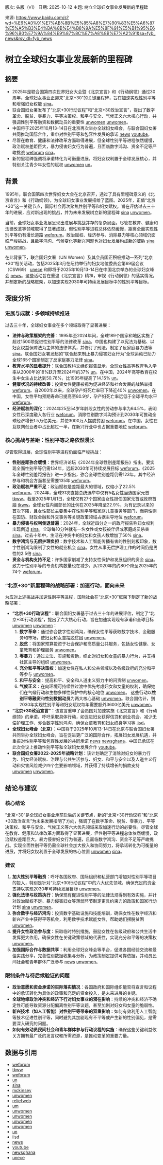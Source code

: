 版次: 头版（v1）
日期: 2025-10-12
主题: 树立全球妇女事业发展新的里程碑

来源: https://www.baidu.com/s?wd=%E6%A0%91%E7%AB%8B%E5%85%A8%E7%90%83%E5%A6%87%E5%A5%B3%E4%BA%8B%E4%B8%9A%E5%8F%91%E5%B1%95%E6%96%B0%E7%9A%84%E9%87%8C%E7%A8%8B%E7%A2%91&sa=fyb_news&rsv_dl=fyb_news

# 树立全球妇女事业发展新的里程碑

## 摘要
- 2025年是联合国第四次世界妇女大会暨《北京宣言》和《行动纲领》通过30周年，全球妇女事业正迎来“北京+30”的关键里程碑，旨在加速实现性别平等和增强妇女权能 [sina](https://vertexaisearch.cloud.google.com/grounding-api-redirect/AUZIYQGKsbEAfZe0yKNu-MJ1OcWVJntmlRqw7NhkK8sm8yzv1u6dalC4Wuk-8PZPKMhiqH8J5gPFpa-JDwlDMfQh_PAE1OVPwQyj6MutizvTCqdIeI-tSHjYWxHvxVpXSNHfjvwBuhW9tfdhcDEd42H1KFsIG8c1XM5JLKs5uRddkIZvz20lxi0=)。
- 联合国妇女署发布了“北京+30行动议程”和“北京+30政治宣言”，提出了数字革命、脱贫、零暴力、平等决策权、和平与安全、气候正义六大核心行动，并强调性别平等融资和数据动员的重要性 [unwomen](https://vertexaisearch.cloud.google.com/grounding-api-redirect/AUZIYQGdj6wHqARSOZ4lxjK0uY9vH-H_QRThZJVK4IwAB0P7QMKwBKNn54YVztMYqEBjpzOFKo3MWLWET7s2F1rUO_oW7VuH1M1M8rEk2vpN7dGEB_cJSgXbKURRzjv16S3kvt_rdZ4Y__IJGelgGZXvuU_IkjR1xty_fT3EHMmVxGKf98iXgoZxhK-4OdPpVJbmaSxBDSwuiS5gEJGIxzehRB3upxxJVPvoUSGcTnDXgLAiAsdoQw==) [unwomen](https://vertexaisearch.cloud.google.com/grounding-api-redirect/AUZIYQHbK4qOsdpWuKJr1o5U2AQicahvP757_e68FSTtzAU6si2W3f_vr17ygx9H6Ny9PGjtrbUW86qM2giFMQhloqeUimbnsJIP2FTTvxueoI-pZTWPLU_J0Ub8dfH0EKPmEeH2A8q9QRSghH3LWXshWwuN_nJf1wgr7qL4LiZa9PEoNhVUGZQ8JkyfGsx8Bx55L1HTo_jgd1TbB4DA67GMhsF6JRC7P_4=)。
- 中国将于2025年10月13-14日在北京再次举办全球妇女峰会，与联合国妇女署共同推动国际合作，重申对性别平等和包容性发展的承诺 [news](https://vertexaisearch.cloud.google.com/grounding-api-redirect/AUZIYQHrazsFsDeUWPsTsp716WbFJbnJ80qX4OLSoTdDqrO5v4KvVBOxxJKSFnmOQ_7mHo6BWEyetK94EsatBGM5V4OKMYKGRxpldocd1EqeKL0eibmnNSQMxpVnOVOuAf_jo_ptXIrGbB-KxLWJj2Qd_7w24F0QS-xiWIM2Kf1ABLFbGNdM7T2cs6SLmwIw6fbd5A==) [youtube](https://vertexaisearch.cloud.google.com/grounding-api-redirect/AUZIYQGJARNscnM0SRjmg3yCxqllq4fYpl0R8-yu62gNvrYFm9aWoM-ibhwYk4Xzus1kwI1PQmGzX4mFMCTecgKT2yMiMoeeVq20GwCqxV5n6Jh8z1sbWm4-t_QVj19SZk8npzwkbZMaDKw=)。
- 尽管在教育、健康和法律改革方面取得进展，但全球性别平等进程依然缓慢，政治赋权差距巨大，暴力侵害妇女行为普遍，且面临数字鸿沟、资金不足等严峻挑战 [weforum](https://vertexaisearch.cloud.google.com/grounding-api-redirect/AUZIYQFjlb8FsMKXew9o9RzIzngnMF2ZgLiU3rWzAS7ARoPW3D8K85wZJfrVoM3MtSAfxqbAV02f0U9kR6Am8QY81kBm_iHWdbnC8Q1VwsEnYoI5ECjLYO-7v4Fo1RNp7HmfCQsS-Ya0XR7AqkRVAbg8OqQalO_X1cuCgRjJ4-Q3wgxU6GTMExYSAUn79g==) [sina](https://vertexaisearch.cloud.google.com/grounding-api-redirect/AUZIYQGKsbEAfZe0yKNu-MJ1OcWVJntmlRqw7NhkK8sm8yzv1u6dalC4Wuk-8PZPKMhiqH8J5gPFpa-JDwlDMfQh_PAE1OVPwQyj6MutizvTCqdIeI-tSHjYWxHvxVpXSNHfjvwBuhW9tfdhcDEd42H1KFsIG8c1XM5JLKs5uRddkIZvz20lxi0=)。
- 新的里程碑强调将承诺转化为可衡量进展，将妇女权利置于全球发展核心，并特别关注青少年女性的赋权 [unwomen](https://vertexaisearch.cloud.google.com/grounding-api-redirect/AUZIYQHbK4qOsdpWuKJr1o5U2AQicahvP757_e68FSTtzAU6si2W3f_vr17ygx9H6Ny9PGjtrbUW86qM2giFMQhloqeUimbnsJIP2FTTvxueoI-pZTWPLU_J0Ub8dfH0EKPmEeH2A8q9QRSghH3LWXshWwuN_nJf1wgr7qL4LiZa9PEoNhVUGZQ8JkyfGsx8Bx55L1HTo_jgd1TbB4DA67GMhsF6JRC7P_4=) [un](https://vertexaisearch.cloud.google.com/grounding-api-redirect/AUZIYQGFa-N1V0XR2RjmsOic1wiRuKnh4_cIMRjCs1FbMp-6u9Enf_ihh0uWEZtBXwM_RoP_x52UN9YpORntg0LfYIQFTTaZ4YecBjLQLwypTF27SWqUI3Rj70ws0Y9ktkg8rr2rn02CwN1h)。

## 背景
1995年，联合国第四次世界妇女大会在北京召开，通过了具有里程碑意义的《北京宣言》和《行动纲领》，为全球妇女事业发展描绘了蓝图。2025年，正值“北京+30”这一关键节点，国际社会再次聚焦性别平等和妇女赋权，旨在评估过去三十年的进展，应对新出现的挑战，并为未来发展树立新的里程碑 [sina](https://vertexaisearch.cloud.google.com/grounding-api-redirect/AUZIYQGKsbEAfZe0yKNu-MJ1OcWVJntmlRqw7NhkK8sm8yzv1u6dalC4Wuk-8PZPKMhiqH8J5gPFpa-JDwlDMfQh_PAE1OVPwQyj6MutizvTCqdIeI-tSHjYWxHvxVpXSNHfjvwBuhW9tfdhcDEd42H1KFsIG8c1XM5JLKs5uRddkIZvz20lxi0=) [unwomen](https://vertexaisearch.cloud.google.com/grounding-api-redirect/AUZIYQFyuQe0ltiTBVoI9Ha4b8defANznaVdkBK4_HOUTLSNc1M_E2e2rwSSDI0SZUILexXPd9PlwU4N6F8D6JytwkgSLf7Vhl8CHLFfZPvNyYj-qdd34Ba4GgeAtfITeCRJkxGkRI_1Rcp9deAwirQsI4QQET3ey1KchUTJsK-uQkAtYwKO3VvPipxrqt3QOt4=)。

当前，全球妇女事业发展呈现出进展与挑战并存的复杂局面。尽管在教育、健康和法律改革等领域取得了显著成就，但性别平等进程总体依然缓慢，距离全面实现性别平等仍有漫长道路 [weforum](https://vertexaisearch.cloud.google.com/grounding-api-redirect/AUZIYQFjlb8FsMKXew9o9RzIzngnMF2ZgLiU3rWzAS7ARoPW3D8K85wZJfrVoM3MtSAfxqbAV02f0U9kR6Am8QY81kBm_iHWdbnC8Q1VwsEnYoI5ECjLYO-7v4Fo1RNp7HmfCQsS-Ya0XR7AqkRVAbg8OqQalO_X1cuCgRjJ4-Q3wgxU6GTMExYSAUn79g==)。政治赋权、经济参与、消除暴力等核心领域仍面临严峻挑战，且数字鸿沟、气候变化等新兴问题也对妇女发展构成新的威胁 [sina](https://vertexaisearch.cloud.google.com/grounding-api-redirect/AUZIYQGKsbEAfZe0yKNu-MJ1OcWVJntmlRqw7NhkK8sm8yzv1u6dalC4Wuk-8PZPKMhiqH8J5gPFpa-JDwlDMfQh_PAE1OVPwQyj6MutizvTCqdIeI-tSHjYWxHvxVpXSNHfjvwBuhW9tfdhcDEd42H1KFsIG8c1XM5JLKs5uRddkIZvz20lxi0=) [unwomen](https://vertexaisearch.cloud.google.com/grounding-api-redirect/AUZIYQGdj6wHqARSOZ4lxjK0uY9vH-H_QRThZJVK4IwAB0P7QMKwBKNn54YVztMYqEBjpzOFKo3MWLWET7s2F1rUO_oW7VuH1M1M8rEk2vpN7dGEB_cJSgXbKURRzjv16S3kvt_rdZ4Y__IJGelgGZXvuU_IkjR1xty_fT3EHMmVxGKf98iXgoZxhK-4OdPpVJbmaSxBDSwuiS5gEJGIxzehRB3upxxJVPvoUSGcTnDXgLAiAsdoQw==)。

在此背景下，联合国妇女署（UN Women）及其会员国正积极推动一系列“北京+30”相关活动，包括2025年3月在纽约举行的妇女地位委员会第69届会议（CSW69） [unece](https://vertexaisearch.cloud.google.com/grounding-api-redirect/AUZIYQFyE7hIs1tLDR5kn1K3izHIA8q-AIDg-F6Tz7xECBOi1HapnoyT3SxCyA6vhpnMd5gDfCJt-gD6U4cd0vT1ttKj16M25tgg6rs2y8_TrxaCnaZnJ9Q1spHNhutf94-ttZdihzrlk_5zw8mmcjkzM7DByg3n24QXXRXq3vXn) 和即将于2025年10月13-14日在中国北京举办的全球妇女峰会 [news](https://vertexaisearch.cloud.google.com/grounding-api-redirect/AUZIYQHrazsFsDeUWPsTsp716WbFJbnJ80qX4OLSoTdDqrO5v4KvVBOxxJKSFnmOQ_7mHo6BWEyetK94EsatBGM5V4OKMYKGRxpldocd1EqeKL0eibmnNSQMxpVnOVOuAf_jo_ptXIrGbB-KxLWJj2Qd_7w24F0QS-xiWIM2Kf1ABLFbGNdM7T2cs6SLmwIw6fbd5A==)。这些活动旨在重温《北京宣言》精神，审视《行动纲领》的落实情况，并制定新的战略框架，以加速实现2030年可持续发展目标中的性别平等目标。

## 深度分析

### 进展与成就：多领域持续推进
过去三十年，全球妇女事业在多个领域取得了显著进展：
- **法律与政策框架的完善**：1995年至2024年间，全球189个国家和地区实施了超过1500项促进性别平等的法律改革 [sina](https://vertexaisearch.cloud.google.com/grounding-api-redirect/AUZIYQGKsbEAfZe0yKNu-MJ1OcWVJntmlRqw7NhkK8sm8yzv1u6dalC4Wuk-8PZPKMhiqH8J5gPFpa-JDwlDMfQh_PAE1OVPwQyj6MutizvTCqdIeI-tSHjYWxHvxVpXSNHfjvwBuhW9tfdhcDEd42H1KFsIG8c1XM5JLKs5uRddkIZvz20lxi0=)。中国也构建了以宪法为基础、以妇女权益保障法为主体的法律体系，并修订了刑法，制定了反家庭暴力法等 [sina](https://vertexaisearch.cloud.google.com/grounding-api-redirect/AUZIYQGKsbEAfZe0yKNu-MJ1OcWVJntmlRqw7NhkK8sm8yzv1u6dalC4Wuk-8PZPKMhiqH8J5gPFpa-JDwlDMfQh_PAE1OVPwQyj6MutizvTCqdIeI-tSHjYWxHvxVpXSNHfjvwBuhW9tfdhcDEd42H1KFsIG8c1XM5JLKs5uRddkIZvz20lxi0=)。联合国妇女署发起的“联合起来制止暴力侵害妇女行为”全球运动已助力全球165个国家制定了反家庭暴力法律 [sina](https://vertexaisearch.cloud.google.com/grounding-api-redirect/AUZIYQGKsbEAfZe0yKNu-MJ1OcWVJntmlRqw7NhkK8sm8yzv1u6dalC4Wuk-8PZPKMhiqH8J5gPFpa-JDwlDMfQh_PAE1OVPwQyj6MutizvTCqdIeI-tSHjYWxHvxVpXSNHfjvwBuhW9tfdhcDEd42H1KFsIG8c1XM5JLKs5uRddkIZvz20lxi0=)。
- **教育水平的显著提升**：联合国教科文组织报告显示，全球女性高等教育毛入学率从2000年的18%跃升至2024年的37% [un](https://vertexaisearch.cloud.google.com/grounding-api-redirect/AUZIYQGt074t5zHrLvBWdHVutMIOG3D-1e1QIIYn1hT-uGM87cjA2XtkbuCuIjut4VHRqNndLgs5XT-GPR40a6x8SHUiZSbmcKjh0HP3t9wuQjTAUUwAGiq737znoSjlBn6T9mb1vL_q0wh_)。在中国，2024年高等教育在校生中女生占比达到50.76%，比1995年提高了14.15% [un](https://vertexaisearch.cloud.google.com/grounding-api-redirect/AUZIYQGt074t5zHrLvBWdHVutMIOG3D-1e1QIIYn1hT-uGM87cjA2XtkbuCuIjut4VHRqNndLgs5XT-GPR40a6x8SHUiZSbmcKjh0HP3t9wuQjTAUUwAGiq737znoSjlBn6T9mb1vL_q0wh_)。
- **健康状况的持续改善**：投资女性健康被视为促进经济和社会发展的战略举措 [weforum](https://vertexaisearch.cloud.google.com/grounding-api-redirect/AUZIYQE8TIGJ0c2fLZLQnEq-guxsVH2J32WvLWwJYFp4tTiPxAHkR4ouPRk_eTD6ZwSanyeb1ChMpGehl0jHDCSdthFGHOTZ5BaXRGX2H-7C2VT8SYx_4hSbjnBsosR1ajanQXXRAnTDQzO6z8foLKzMT-3evhOKXSBPOxsonxD7M8rrH_TX4UCggCwSf0FWAPz4IInrfpE9N9LzeekLXy2diTUHjpmPOxeywgA=)。自2000年以来，全球孕产妇死亡率已下降近40% [unwomen](https://vertexaisearch.cloud.google.com/grounding-api-redirect/AUZIYQFa-5w5jQ3amDysFlIZfc1_mam0f9y9I2kbSHFp0JwX_8JW1wY-YaE-7IfXy4upjCD-eyb49oI5AhomBr-Lm4zHEiYLjOJI6mP-HKrtA_-Ou8FtsHBAx2TBnx1DzqEQEDD60YCQFjhurx-QG1D-K84ejwd4adWL)。在中国，女性平均预期寿命已提高至80.9岁，孕产妇死亡率远低于全球平均水平 [weforum](https://vertexaisearch.cloud.google.com/grounding-api-redirect/AUZIYQE8TIGJ0c2fLZLQnEq-guxsVH2J32WvLWwJYFp4tTiPxAHkR4ouPRk_eTD6ZwSanyeb1ChMpGehl0jHDCSdthFGHOTZ5BaXRGX2H-7C2VT8SYx_4hSbjnBsosR1ajanQXXRAnTDQzO6z8foLKzMT-3evhOKXSBPOxsonxD7M8rrH_TX4UCggCwSf0FWAPz4IInrfpE9N9LzeekLXy2diTUHjpmPOxeywgA=)。
- **经济赋权的深化**：2024年25至54岁年龄段女性的劳动参与率为64.5%，表明女性已深度融入各行业 [weforum](https://vertexaisearch.cloud.google.com/grounding-api-redirect/AUZIYQFjlb8FsMKXew9o9RzIzngnMF2ZgLiU3rWzAS7ARoPW3D8K85wZJfrVoM3MtSAfxqbAV02f0U9kR6Am8QY81kBm_iHWdbnC8Q1VwsEnYoI5ECjLYO-7v4Fo1RNp7HmfCQsS-Ya0XR7AqkRVAbg8OqQalO_X1cuCgRjJ4-Q3wgxU6GTMExYSAUn79g==)。消除性别数字鸿沟预计到2030年可推动全球经济增长1.5万亿美元，并使3000万人摆脱贫困 [weforum](https://vertexaisearch.cloud.google.com/grounding-api-redirect/AUZIYQFjlb8FsMKXew9o9RzIzngnMF2ZgLiU3rWzAS7ARoPW3D8K85wZJfrVoM3MtSAfxqbAV02f0U9kR6Am8QY81kBm_iHWdbnC8Q1VwsEnYoI5ECjLYO-7v4Fo1RNp7HmfCQsS-Ya0XR7AqkRVAbg8OqQalO_X1cuCgRjJ4-Q3wgxU6GTMExYSAUn79g==)。在中国，女性在互联网创业者中占比超过一半，在新兴行业中也占据重要地位 [weforum](https://vertexaisearch.cloud.google.com/grounding-api-redirect/AUZIYQFjlb8FsMKXew9o9RzIzngnMF2ZgLiU3rWzAS7ARoPW3D8K85wZJfrVoM3MtSAfxqbAV02f0U9kR6Am8QY81kBm_iHWdbnC8Q1VwsEnYoI5ECjLYO-7v4Fo1RNp7HmfCQsS-Ya0XR7AqkRVAbg8OqQalO_X1cuCgRjJ4-Q3wgxU6GTMExYSAUn79g==)。

### 核心挑战与差距：性别平等之路依然漫长
尽管取得进展，全球性别平等进程仍面临严峻挑战：
- **性别差距弥合缓慢**：世界经济论坛《2024年全球性别差距报告》指出，要实现全面性别平等仍需134年，远超2030年可持续发展目标 [weforum](https://vertexaisearch.cloud.google.com/grounding-api-redirect/AUZIYQFjlb8FsMKXew9o9RzIzngnMF2ZgLiU3rWzAS7ARoPW3D8K85wZJfrVoM3MtSAfxqbAV02f0U9kR6Am8QY81kBm_iHWdbnC8Q1VwsEnYoI5ECjLYO-7v4Fo1RNp7HmfCQsS-Ya0XR7AqkRVAbg8OqQalO_X1cuCgRjJ4-Q3wgxU6GTMExYSAUn79g==)。《2025年全球性别差距报告》进一步指出，弥合全球性别差距仍需123年，其中经济参与和机会方面甚至需要135年 [weforum](https://vertexaisearch.cloud.google.com/grounding-api-redirect/AUZIYQFjlb8FsMKXew9o9RzIzngnMF2ZgLiU3rWzAS7ARoPW3D8K85wZJfrVoM3MtSAfxqbAV02f0U9kR6Am8QY81kBm_iHWdbnC8Q1VwsEnYoI5ECjLYO-7v4Fo1RNp7HmfCQsS-Ya0XR7AqkRVAbg8OqQalO_X1cuCgRjJ4-Q3wgxU6GTMExYSAUn79g==)。
- **政治赋权严重不足**：政治赋权是差距最大的领域，仅缩小了22.5% [weforum](https://vertexaisearch.cloud.google.com/grounding-api-redirect/AUZIYQFjlb8FsMKXew9o9RzIzngnMF2ZgLiU3rWzAS7ARoPW3D8K85wZJfrVoM3MtSAfxqbAV02f0U9kR6Am8QY81kBm_iHWdbnC8Q1VwsEnYoI5ECjLYO-7v4Fo1RNp7HmfCQsS-Ya0XR7AqkRVAbg8OqQalO_X1cuCgRjJ4-Q3wgxU6GTMExYSAUn79g==)。2024年，全球31次直接总统选举中仅有5名女性当选国家元首 [tkww](https://vertexaisearch.cloud.google.com/grounding-api-redirect/AUZIYQHotUynhltKJ-cH3yvxnX8ygAnoowJQux5qUq9Xh8tRQ6Gl7EqGV4OQPODeDiS2JZjg6ulwA4Ja6LvX5CeRXFanP1pjhvsE6wEnlou-OH42Nh8EIbfjk4Z2Ri7DkGnrncI_KYC_qe5-up-WtXvLsDQIM5i-SQOnwJWY1w==)。截至2025年1月1日，全球仅有27个国家由女性担任国家元首或政府首脑 [tkww](https://vertexaisearch.cloud.google.com/grounding-api-redirect/AUZIYQHotUynhltKJ-cH3yvxnX8ygAnoowJQux5qUq9Xh8tRQ6Gl7EqGV4OQPODeDiS2JZjg6ulwA4Ja6LvX5CeRXFanP1pjhvsE6wEnlou-OH42Nh8EIbfjk4Z2Ri7DkGnrncI_KYC_qe5-up-WtXvLsDQIM5i-SQOnwJWY1w==)。全球女性内阁部长的比例在2025年降至22.9%，为有记录以来的首次下降，且女性部长主要集中在性别平等和家庭儿童事务等部门，而男性则在国防、财政金融和外交事务等关键政策领域占据主导地位 [weforum](https://vertexaisearch.cloud.google.com/grounding-api-redirect/AUZIYQFjlb8FsMKXew9o9RzIzngnMF2ZgLiU3rWzAS7ARoPW3D8K85wZJfrVoM3MtSAfxqbAV02f0U9kR6Am8QY81kBm_iHWdbnC8Q1VwsEnYoI5ECjLYO-7v4Fo1RNp7HmfCQsS-Ya0XR7AqkRVAbg8OqQalO_X1cuCgRjJ4-Q3wgxU6GTMExYSAUn79g==)。
- **暴力侵害与权利倒退普遍**：2024年，全球近四分之一的政府报告称妇女权利出现倒退 [sina](https://vertexaisearch.cloud.google.com/grounding-api-redirect/AUZIYQGKsbEAfZe0yKNu-MJ1OcWVJntmlRqw7NhkK8sm8yzv1u6dalC4Wuk-8PZPKMhiqH8J5gPFpa-JDwlDMfQh_PAE1OVPwQyj6MutizvTCqdIeI-tSHjYWxHvxVpXSNHfjvwBuhW9tfdhcDEd42H1KFsIG8c1XM5JLKs5uRddkIZvz20lxi0=)。全球每10分钟就有一名女性或女孩被伴侣或家庭成员杀害 [sina](https://vertexaisearch.cloud.google.com/grounding-api-redirect/AUZIYQGKsbEAfZe0yKNu-MJ1OcWVJntmlRqw7NhkK8sm8yzv1u6dalC4Wuk-8PZPKMhiqH8J5gPFpa-JDwlDMfQh_PAE1OVPwQyj6MutizvTCqdIeI-tSHjYWxHvxVpXSNHfjvwBuhW9tfdhcDEd42H1KFsIG8c1XM5JLKs5uRddkIZvz20lxi0=)。过去十年中，生活在冲突中的妇女和女孩人数增加了50% [sina](https://vertexaisearch.cloud.google.com/grounding-api-redirect/AUZIYQGKsbEAfZe0yKNu-MJ1OcWVJntmlRqw7NhkK8sm8yzv1u6dalC4Wuk-8PZPKMhiqH8J5gPFpa-JDwlDMfQh_PAE1OVPwQyj6MutizvTCqdIeI-tSHjYWxHvxVpXSNHfjvwBuhW9tfdhcDEd42H1KFsIG8c1XM5JLKs5uRddkIZvz20lxi0=)。
- **数字鸿沟与无偿护理负担**：数字技术和人工智能传播有害的性别刻板印象，数字性别鸿沟限制了女性的就业机会 [sina](https://vertexaisearch.cloud.google.com/grounding-api-redirect/AUZIYQGKsbEAfZe0yKNu-MJ1OcWVJntmlRqw7NhkK8sm8yzv1u6dalC4Wuk-8PZPKMhiqH8J5gPFpa-JDwlDMfQh_PAE1OVPwQyj6MutizvTCqdIeI-tSHjYWxHvxVpXSNHfjvwBuhW9tfdhcDEd42H1KFsIG8c1XM5JLKs5uRddkIZvz20lxi0=)。女性从事无偿护理工作的时间仍是男性的2.5倍 [sina](https://vertexaisearch.cloud.google.com/grounding-api-redirect/AUZIYQGKsbEAfZe0yKNu-MJ1OcWVJntmlRqw7NhkK8sm8yzv1u6dalC4Wuk-8PZPKMhiqH8J5gPFpa-JDwlDMfQh_PAE1OVPwQyj6MutizvTCqdIeI-tSHjYWxHvxVpXSNHfjvwBuhW9tfdhcDEd42H1KFsIG8c1XM5JLKs5uRddkIZvz20lxi0=)。
- **资金与机构支持不足**：许多国家削减了支持女性保护和发展组织的资金 [sina](https://vertexaisearch.cloud.google.com/grounding-api-redirect/AUZIYQGKsbEAfZe0yKNu-MJ1OcWVJntmlRqw7NhkK8sm8yzv1u6dalC4Wuk-8PZPKMhiqH8J5gPFpa-JDwlDMfQh_PAE1OVPwQyj6MutizvTCqdIeI-tSHjYWxHvxVpXSNHfjvwBuhW9tfdhcDEd42H1KFsIG8c1XM5JLKs5uRddkIZvz20lxi0=)。致力于性别平等的专责机构数量也在减少，从2020年的约80个降至2025年的74个 [weforum](https://vertexaisearch.cloud.google.com/grounding-api-redirect/AUZIYQFjlb8FsMKXew9o9RzIzngnMF2ZgLiU3rWzAS7ARoPW3D8K85wZJfrVoM3MtSAfxqbAV02f0U9kR6Am8QY81kBm_iHWdbnC8Q1VwsEnYoI5ECjLYO-7v4Fo1RNp7HmfCQsS-Ya0XR7AqkRVAbg8OqQalO_X1cuCgRjJ4-Q3wgxU6GTMExYSAUn79g==)。

### “北京+30”新里程碑的战略部署：加速行动，面向未来
为应对上述挑战并加速性别平等进程，国际社会在“北京+30”框架下制定了新的战略部署：
- **“北京+30行动议程”**：联合国妇女署基于过去三十年的进展评估，制定了“北京+30行动议程”，提出了六大核心行动，旨在加速实现现有承诺和全球目标 [unwomen](https://vertexaisearch.cloud.google.com/grounding-api-redirect/AUZIYQGdj6wHqARSOZ4lxjK0uY9vH-H_QRThZJVK4IwAB0P7QMKwBKNn54YVztMYqEBjpzOFKo3MWLWET7s2F1rUO_oW7VuH1M1M8rEk2vpN7dGEB_cJSgXbKURRzjv16S3kvt_rdZ4Y__IJGelgGZXvuU_IkjR1xty_fT3EHMmVxGKf98iXgoZxhK-4OdPpVJbmaSxBDSwuiS5gEJGIxzehRB3upxxJVPvoUSGcTnDXgLAiAsdoQw==) [unwomen](https://vertexaisearch.cloud.google.com/grounding-api-redirect/AUZIYQHbK4qOsdpWuKJr1o5U2AQicahvP757_e68FSTtzAU6si2W3f_vr17ygx9H6Ny9PGjtrbUW86qM2giFMQhloqeUimbnsJIP2FTTvxueoI-pZTWPLU_J0Ub8dfH0EKPmEeH2A8q9QRSghH3LWXshWwuN_nJf1wgr7qL4LiZa9PEoNhVUGZQ8JkyfGsx8Bx55L1HTo_jgd1TbB4DA67GMhsF6JRC7P_4=)：
    1.  **数字革命**：通过弥合数字性别鸿沟，确保女性平等获取数字技术、金融服务和市场，使妇女和女童摆脱贫困 [unwomen](https://vertexaisearch.cloud.google.com/grounding-api-redirect/AUZIYQGdj6wHqARSOZ4lxjK0uY9vH-H_QRThZJVK4IwAB0P7QMKwBKNn54YVztMYqEBjpzOFKo3MWLWET7s2F1rUO_oW7VuH1M1M8rEk2vpN7dGEB_cJSgXbKURRzjv16S3kvt_rdZ4Y__IJGelgGZXvuU_IkjR1xty_fT3EHMmVxGKf98iXgoZxhK-4OdPpVJbmaSxBDSwuiS5gEJGIxzehRB3upxxJVPvoUSGcTnDXgLAiAsdoQw==)。
    2.  **脱贫**：将国家预算投资于社会保护和高质量公共服务，包括女性健康、女童教育和护理服务 [unwomen](https://vertexaisearch.cloud.google.com/grounding-api-redirect/AUZIYQGdj6wHqARSOZ4lxjK0uY9vH-H_QRThZJVK4IwAB0P7QMKwBKNn54YVztMYqEBjpzOFKo3MWLWET7s2F1rUO_oW7VuH1M1M8rEk2vpN7dGEB_cJSgXbKURRzjv16S3kvt_rdZ4Y__IJGelgGZXvuU_IkjR1xty_fT3EHMmVxGKf98iXgoZxhK-4OdPpVJbmaSxBDSwuiS5gEJGIxzehRB3upxxJVPvoUSGcTnDXgLAiAsdoQw==)。
    3.  **零暴力**：通过立法、实施和资助，终止对妇女和女童的暴力行为，并支持社区主导的组织 [unwomen](https://vertexaisearch.cloud.google.com/grounding-api-redirect/AUZIYQGdj6wHqARSOZ4lxjK0uY9vH-H_QRThZJVK4IwAB0P7QMKwBKNn54YVztMYqEBjpzOFKo3MWLWET7s2F1rUO_oW7VuH1M1M8rEk2vpN7dGEB_cJSgXbKURRzjv16S3kvt_rdZ4Y__IJGelgGZXvuU_IkjR1xty_fT3EHMmVxGKf98iXgoZxhK-4OdPpVJbmaSxBDSwuiS5gEJGIxzehRB3upxxJVPvoUSGcTnDXgLAiAsdoQw==)。
    4.  **充分和平等决策权**：加速女性在私人和公共领域以及各级政府的充分和平等参与 [unwomen](https://vertexaisearch.cloud.google.com/grounding-api-redirect/AUZIYQGdj6wHqARSOZ4lxjK0uY9vH-H_QRThZJVK4IwAB0P7QMKwBKNn54YVztMYqEBjpzOFKo3MWLWET7s2F1rUO_oW7VuH1M1M8rEk2vpN7dGEB_cJSgXbKURRzjv16S3kvt_rdZ4Y__IJGelgGZXvuU_IkjR1xty_fT3EHMmVxGKf98iXgoZxhK-4OdPpVJbmaSxBDSwuiS5gEJGIxzehRB3upxxJVPvoUSGcTnDXgLAiAsdoQw==)。
    5.  **和平与安全**：提高和平、安全和人道主义努力中的问责制 [unwomen](https://vertexaisearch.cloud.google.com/grounding-api-redirect/AUZIYQGdj6wHqARSOZ4lxjK0uY9vH-H_QRThZJVK4IwAB0P7QMKwBKNn54YVztMYqEBjpzOFKo3MWLWET7s2F1rUO_oW7VuH1M1M8rEk2vpN7dGEB_cJSgXbKURRzjv16S3kvt_rdZ4Y__IJGelgGZXvuU_IkjR1xty_fT3EHMmVxGKf98iXgoZxhK-4OdPpVJbmaSxBDSwuiS5gEJGIxzehRB3upxxJVPvoUSGcTnDXgLAiAsdoQw==)。
    6.  **气候正义**：在向环境可持续性过渡中优先考虑妇女和女童的权利，确保她们在气候行动和生物多样性保护中的核心地位 [unwomen](https://vertexaisearch.cloud.google.com/grounding-api-redirect/AUZIYQGdj6wHqARSOZ4lxjK0uY9vH-H_QRThZJVK4IwAB0P7QMKwBKNn54YVztMYqEBjpzOFKo3MWLWET7s2F1rUO_oW7VuH1M1M8rEk2vpN7dGEB_cJSgXbKURRzjv16S3kvt_rdZ4Y__IJGelgGZXvuU_IkjR1xty_fT3EHMmVxGKf98iXgoZxhK-4OdPpVJbmaSxBDSwuiS5gEJGIxzehRB3upxxJVPvoUSGcTnDXgLAiAsdoQw==)。
    这些行动以**性别平等融资**和**性别数据动员**为两大核心基础 [unwomen](https://vertexaisearch.cloud.google.com/grounding-api-redirect/AUZIYQHbK4qOsdpWuKJr1o5U2AQicahvP757_e68FSTtzAU6si2W3f_vr17ygx9H6Ny9PGjtrbUW86qM2giFMQhloqeUimbnsJIP2FTTvxueoI-pZTWPLU_J0Ub8dfH0EKPmEeH2A8q9QRSghH3LWXshWwuN_nJf1wgr7qL4LiZa9PEoNhVUGZQ8JkyfGsx8Bx55L1HTo_jgd1TbB4DA67GMhsF6JRC7P_4=)。联合国估计，到2030年实现性别平等和妇女赋权每年需要额外3600亿美元 [unwomen](https://vertexaisearch.cloud.google.com/grounding-api-redirect/AUZIYQHbK4qOsdpWuKJr1o5U2AQicahvP757_e68FSTtzAU6si2W3f_vr17ygx9H6Ny9PGjtrbUW86qM2giFMQhloqeUimbnsJIP2FTTvxueoI-pZTWPLU_J0Ub8dfH0EKPmEeH2A8q9QRSghH3LWXshWwuN_nJf1wgr7qL4LiZa9PEoNhVUGZQ8JkyfGsx8Bx55L1HTo_jgd1TbB4DA67GMhsF6JRC7P_4=)。
- **“北京+30政治宣言”**：该宣言重申了会员国对加速实施《北京宣言》和《行动纲领》的承诺，呼吁采取具体行动，如促进妇女获得信贷和创业机会、减少无偿护理工作、弥合数字性别鸿沟、确保女童教育和妇女终身学习等 [iisd](https://vertexaisearch.cloud.google.com/grounding-api-redirect/AUZIYQFuqpVgCTHrMFKb9p1k7GRf1DwtPMpuAoZbI7qcFkox4fTCR_cNNUEaVdyp_yeX_TBT8eMqpl5TPjGiR2hDl9RdudXJsRB-JGYFd1KVBb6rVSg6SJCOuCg4MP-jwcwFhLM3jungHF5lqQjmX_cHRCdUF9G95dck9DU1NuJ6cPJuH0908Ih_ka8KtJPT_LXq7FNbE8k=)。
- **全球妇女峰会（北京）**：中国将于2025年10月13-14日在北京与联合国妇女署共同举办全球妇女峰会，旨在促进更广泛的国际合作，拓展妇女发展机遇，并重振对性别平等和包容性发展的共同承诺 [news](https://vertexaisearch.cloud.google.com/grounding-api-redirect/AUZIYQHrazsFsDeUWPsTsp716WbFJbnJ80qX4OLSoTdDqrO5v4KvVBOxxJKSFnmOQ_7mHo6BWEyetK94EsatBGM5V4OKMYKGRxpldocd1EqeKL0eibmnNSQMxpVnOVOuAf_jo_ptXIrGbB-KxLWJj2Qd_7w24F0QS-xiWIM2Kf1ABLFbGNdM7T2cs6SLmwIw6fbd5A==) [newsghana](https://vertexaisearch.cloud.google.com/grounding-api-redirect/AUZIYQHfK0Wvl1yNWfUUkgdq2EUIXnvkGEa51yWtGlcZZbEykdgla9_F-ZHq0vFnJwqnFrKv3YZjLYCSVOezwVjv3XHSEMA6OKUXQAn5NxNze_xnuc_x-t6fRuMJUBBT86EoUmasKE2J6kIhQbWMfDW4y6vkdFo6s9tL_nntCIutsCXGwHmpbGym5mKOq8QFxwnj-BoG4R4=)。中国已承诺在此次会议上推动性别平等和全球妇女发展合作 [youtube](https://vertexaisearch.cloud.google.com/grounding-api-redirect/AUZIYQGJARNscnM0SRjmg3yCxqllq4fYpl0R8-yu62gNvrYFm9aWoM-ibhwYk4Xzus1kwI1PQmGzX4mFMCTecgKT2yMiMoeeVq20GwCqxV5n6Jh8z1sbWm4-t_QVj19SZk8npzwkbZMaDKw=)。
- **联合国妇女署2022-2025年战略计划**：该计划确定了消除对妇女的暴力行为、妇女经济赋权、治理与公共生活参与、妇女、和平与安全以及人道主义行动和灾害风险减少四个主要影响领域，并获得了持续增长的捐款支持 [unwomen](https://vertexaisearch.cloud.google.com/grounding-api-redirect/AUZIYQFa-5w5jQ3amDysFlIZfc1_mam0f9y9I2kbSHFp0JwX_8JW1wY-YaE-7IfXy4upjCD-eyb49oI5AhomBr-Lm4zHEiYLjOJI6mP-HKrtA_-Ou8FtsHBAx2TBnx1DzqEQEDD60YCQFjhurx-QG1D-K84ejwd4adWL) [unwomen](https://vertexaisearch.cloud.google.com/grounding-api-redirect/AUZIYQEnG-ywmY_FEJWVnJJrSwuSWG0siZUTooQqIQE0_nocDx-xzHm80eeuz3no0bg9m4ehiw-tem_aAi_n9JSsvePyEeHfg5xZwv-hMljeVwgCrrp-z6gweLiTYbyfNlcDyg45O8JFJAe7SduCAhyKqdrwELoiX2cu68n-5DXA4g==)。

## 结论与建议

### 核心结论
“北京+30”是全球妇女事业承前启后的关键节点，新的“北京+30行动议程”和“北京+30政治宣言”为未来发展指明了方向，强调了在数字革命、脱贫、零暴力、平等决策权、和平与安全、气候正义等六大优先领域采取加速行动的必要性。尽管全球在教育、健康和法律改革方面取得了显著进展，但性别平等进程总体依然缓慢，政治赋权差距巨大，暴力侵害妇女行为普遍，且面临数字鸿沟、资金不足等严峻挑战。实现全面性别平等仍需全球社会加大投入和协同努力，将承诺转化为可衡量的进展，并将妇女权利置于全球发展的核心位置 [unwomen](https://vertexaisearch.cloud.google.com/grounding-api-redirect/AUZIYQFa-5w5jQ3amDysFlIZfc1_mam0f9y9I2kbSHFp0JwX_8JW1wY-YaE-7IfXy4upjCD-eyb49oI5AhomBr-Lm4zHEiYLjOJI6mP-HKrtA_-Ou8FtsHBAx2TBnx1DzqEQEDD60YCQFjhurx-QG1D-K84ejwd4adWL) [sina](https://vertexaisearch.cloud.google.com/grounding-api-redirect/AUZIYQGKsbEAfZe0yKNu-MJ1OcWVJntmlRqw7NhkK8sm8yzv1u6dalC4Wuk-8PZPKMhiqH8J5gPFpa-JDwlDMfQh_PAE1OVPwQyj6MutizvTCqdIeI-tSHjYWxHvxVpXSNHfjvwBuhW9tfdhcDEd42H1KFsIG8c1XM5JLKs5uRddkIZvz20lxi0=)。

### 建议
1.  **加大性别平等融资**：呼吁各国政府、国际组织和私营部门增加对性别平等项目的投入，特别是针对“北京+30行动议程”中的六大优先领域，确保充足的资金支持以实现2030年可持续发展目标 [unwomen](https://vertexaisearch.cloud.google.com/grounding-api-redirect/AUZIYQHbK4qOsdpWuKJr1o5U2AQicahvP757_e68FSTtzAU6si2W3f_vr17ygx9H6Ny9PGjtrbUW86qM2giFMQhloqeUimbnsJIP2FTTvxueoI-pZTWPLU_J0Ub8dfH0EKPmEeH2A8q9QRSghH3LWXshWwuN_nJf1wgr7qL4LiZa9PEoNhVUGZQ8JkyfGsx8Bx55L1HTo_jgd1TbB4DA67GMhsF6JRC7P_4=)。
2.  **强化法律与政策执行**：确保现有促进性别平等的法律法规得到有效实施，并针对政治赋权不足、暴力侵害妇女等薄弱环节制定更具约束力的政策和国家行动计划 [sina](https://vertexaisearch.cloud.google.com/grounding-api-redirect/AUZIYQGKsbEAfZe0yKNu-MJ1OcWVJntmlRqw7NhkK8sm8yzv1u6dalC4Wuk-8PZPKMhiqH8J5gPFpa-JDwlDMfQh_PAE1OVPwQyj6MutizvTCqdIeI-tSHjYWxHvxVpXSNHfjvwBuhW9tfdhcDEd42H1KFsIG8c1XM5JLKs5uRddkIZvz20lxi0=) [unwomen](https://vertexaisearch.cloud.google.com/grounding-api-redirect/AUZIYQGdj6wHqARSOZ4lxjK0uY9vH-H_QRThZJVK4IwAB0P7QMKwBKNn54YVztMYqEBjpzOFKo3MWLWET7s2F1rUO_oW7VuH1M1M8rEk2vpN7dGEB_cJSgXbKURRzjv16S3kvt_rdZ4Y__IJGelgGZXvuU_IkjR1xty_fT3EHMmVxGKf98iXgoZxhK-4OdPpVJbmaSxBDSwuiS5gEJGIxzehRB3upxxJVPvoUSGcTnDXgLAiAsdoQw==)。
3.  **弥合数字与经济鸿沟**：投资数字基础设施和技能培训，确保女性在数字经济和新兴产业中获得平等机会，利用数字技术赋能女性，帮助她们摆脱贫困 [unwomen](https://vertexaisearch.cloud.google.com/grounding-api-redirect/AUZIYQGdj6wHqARSOZ4lxjK0uY9vH-H_QRThZJVK4IwAB0P7QMKwBKNn54YVztMYqEBjpzOFKo3MWLWET7s2F1rUO_oW7VuH1M1M8rEk2vpN7dGEB_cJSgXbKURRzjv16S3kvt_rdZ4Y__IJGelgGZXvuU_IkjR1xty_fT3EHMmVxGKf98iXgoZxhK-4OdPpVJbmaSxBDSwuiS5gEJGIxzehRB3upxxJVPvoUSGcTnDXgLAiAsdoQw==)。
4.  **提升女性政治参与度**：采取临时特别措施，鼓励女性在各级政府和公共生活中发挥更大作用，确保女性在关键政策领域的代表性，实现充分和平等的决策权 [unwomen](https://vertexaisearch.cloud.google.com/grounding-api-redirect/AUZIYQGdj6wHqARSOZ4lxjK0uY9vH-H_QRThZJVK4IwAB0P7QMKwBKNn54YVztMYqEBjpzOFKo3MWLWET7s2F1rUO_oW7VuH1M1M8rEk2vpN7dGEB_cJSgXbKURRzjv16S3kvt_rdZ4Y__IJGelgGZXvuU_IkjR1xty_fT3EHMmVxGKf98iXgoZxhK-4OdPpVJbmaSxBDSwuiS5gEJGIxzehRB3upxxJVPvoUSGcTnDXgLAiAsdoQw==)。
5.  **加强国际合作与数据共享**：利用全球妇女峰会等平台，促进各国经验交流和最佳实践分享，完善性别数据收集与分析，为政策制定提供可靠依据，并动员民间社会和青年群体广泛参与 [news](https://vertexaisearch.cloud.google.com/grounding-api-redirect/AUZIYQHrazsFsDeUWPsTsp716WbFJbnJ80qX4OLSoTdDqrO5v4KvVBOxxJKSFnmOQ_7mHo6BWEyetK94EsatBGM5V4OKMYKGRxpldocd1EqeKL0eibmnNSQMxpVnOVOuAf_jo_ptXIrGbB-KxLWJj2Qd_7w24F0QS-xiWIM2Kf1ABLFbGNdM7T2cs6SLmwIw6fbd5A==) [unwomen](https://vertexaisearch.cloud.google.com/grounding-api-redirect/AUZIYQHbK4qOsdpWuKJr1o5U2AQicahvP757_e68FSTtzAU6si2W3f_vr17ygx9H6Ny9PGjtrbUW86qM2giFMQhloqeUimbnsJIP2FTTvxueoI-pZTWPLU_J0Ub8dfH0EKPmEeH2A8q9QRSghH3LWXshWwuN_nJf1wgr7qL4LiZa9PEoNhVUGZQ8JkyfGsx8Bx55L1HTo_jgd1TbB4DA67GMhsF6JRC7P_4=)。

### 限制条件与待后续验证的问题
- **政治意愿和资金承诺的实际落实情况**：各国政府和国际组织能否将宣言和议程中的承诺转化为具体的政策和充足的资金投入，是未来进展的关键。
- **全球地缘政治冲突和经济下行对妇女事业的潜在影响**：持续的冲突和经济不确定性可能导致资源分配偏离性别平等议题，甚至加剧对妇女和女童的脆弱性。
- **新兴技术（如人工智能）对性别平等带来的双重影响**：如何有效利用人工智能等技术促进性别平等，同时避免其加剧现有不平等或产生新的性别偏见，是需要深入研究的问题。
- **如何有效动员民间社会和青年群体参与行动议程的实施**：确保这些关键利益攸关方拥有最广泛的发言权和所需资源，是推动变革的重要力量。

## 数据与引用
- [weforum](https://vertexaisearch.cloud.google.com/grounding-api-redirect/AUZIYQFjlb8FsMKXew9o9RzIzngnMF2ZgLiU3rWzAS7ARoPW3D8K85wZJfrVoM3MtSAfxqbAV02f0U9kR6Am8QY81kBm_iHWdbnC8Q1VwsEnYoI5ECjLYO-7v4Fo1RNp7HmfCQsS-Ya0XR7AqkRVAbg8OqQalO_X1cuCgRjJ4-Q3wgxU6GTMExYSAUn79g==)
- [tkww](https://vertexaisearch.cloud.google.com/grounding-api-redirect/AUZIYQHotUynhltKJ-cH3yvxnX8ygAnoowJQux5qUq9Xh8tRQ6Gl7EqGV4OQPODeDiS2JZjg6ulwA4Ja6LvX5CeRXFanP1pjhvsE6wEnlou-OH42Nh8EIbfjk4Z2Ri7DkGnrncI_KYC_qe5-up-WtXvLsDQIM5i-SQOnwJWY1w==)
- [weforum](https://vertexaisearch.cloud.google.com/grounding-api-redirect/AUZIYQE8TIGJ0c2fLZLQnEq-guxsVH2J32WvLWwJYFp4tTiPxAHkR4ouPRk_eTD6ZwSanyeb1ChMpGehl0jHDCSdthFGHOTZ5BaXRGX2H-7C2VT8SYx_4hSbjnBsosR1ajanQXXRAnTDQzO6z8foLKzMT-3evhOKXSBPOxsonxD7M8rrH_TX4UCggCwSf0FWAPz4IInrfpE9N9LzeekLXy2diTUHjpmPOxeywgA=)
- [un](https://vertexaisearch.cloud.google.com/grounding-api-redirect/AUZIYQGt074t5zHrLvBWdHVutMIOG3D-1e1QIIYn1hT-uGM87cjA2XtkbuCuIjut4VHRqNndLgs5XT-GPR40a6x8SHUiZSbmcKjh0HP3t9wuQjTAUUwAGiq737znoSjlBn6T9mb1vL_q0wh_)
- [sina](https://vertexaisearch.cloud.google.com/grounding-api-redirect/AUZIYQGKsbEAfZe0yKNu-MJ1OcWVJntmlRqw7NhkK8sm8yzv1u6dalC4Wuk-8PZPKMhiqH8J5gPFpa-JDwlDMfQh_PAE1OVPwQyj6MutizvTCqdIeI-tSHjYWxHvxVpXSNHfjvwBuhW9tfdhcDEd42H1KFsIG8c1XM5JLKs5uRddkIZvz20lxi0=)
- [mckinsey](https://vertexaisearch.cloud.google.com/grounding-api-redirect/AUZIYQEP7wo2SFkXXFlwDJH2TUKEgQpLNAA_Jfojp1Ljn3kCs0j6gJKW2cJK-tchX2hewBebq6IFEDfue9XJ-esS05gLaJuI_8NSmZXS7VdGA03bYRq2V2cv6_f25E06AXJeFIL_fACOcZ7xTfyhZtVoR5lWbyIrhfNwdjuFvq3Uw1rH9niaKhYX5phcKT7PB9Jc9pdTOW9eTJ-SrLbhHw8mSV3nveX5Ktj__RsQj6Ij6-wIhRMKh6G6IgR6jGBT_rfm5po-vq8QkMRjKVoB_AWEQgZvgYq3T7iF3Knzg0L9zza9injrb44=)
- [unwomen](https://vertexaisearch.cloud.google.com/grounding-api-redirect/AUZIYQFa-5w5jQ3amDysFlIZfc1_mam0f9y9I2kbSHFp0JwX_8JW1wY-YaE-7IfXy4upjCD-eyb49oI5AhomBr-Lm4zHEiYLjOJI6mP-HKrtA_-Ou8FtsHBAx2TBnx1DzqEQEDD60YCQFjhurx-QG1D-K84ejwd4adWL)
- [reliefweb](https://vertexaisearch.cloud.google.com/grounding-api-redirect/AUZIYQFgj_OV9OaLEIfhakLpm05N6wPb6llSwWuLeFsDjT2Z46-ySFWbbBKul23ZUSug84qz5mB_OQcRWS1yFtJXBdYGkjSUqC8p_rQQiVTh3PXGubGbtQoMS2crpdGGb0KdqGQmG8ufS2_PQ55FhP65BKPIkwmx_4vemwdLG3NXThkETmIs0YLdw1Pk)
- [um](https://vertexaisearch.cloud.google.com/grounding-api-redirect/AUZIYQGgeUFoVLM2VhcMT4m36PxNAELxbnHiBz6UIuU3G1hFwwBUGhVI2APwzqWzuXlZiZNePLmuuocsiJL1ftg3aP7OMhC7A9IW_dzipVtSoIpT-fl8V94u6iHX1JJDRseyMFogQLK6whjdOvXHvJHeYU8ZaauRrHwsY0bar32f0jAUbDCKgRD_Z__CT2HKtrefpM7XnwKpCX-hmE0VvfJ6YvgUgV3FK6ptJAwvP8iPZhrW-4RbDPPM-_IQitRG7oRkM3QU9A4YeTfB9qGXNA==)
- [unwomen](https://vertexaisearch.cloud.google.com/grounding-api-redirect/AUZIYQEnG-ywmY_FEJWVnJJrSwuSWG0siZUTooQqIQE0_nocDx-xzHm80eeuz3no0bg9m4ehiw-tem_aAi_n9JSsvePyEeHfg5xZwv-hMljeVwgCrrp-z6gweLiTYbyfNlcDyg45O8JFJAe7SduCAhyKqdrwELoiX2cu68n-5DXA4g==)
- [unwomen](https://vertexaisearch.cloud.google.com/grounding-api-redirect/AUZIYQFyuQe0ltiTBVoI9Ha4b8defANznaVdkBK4_HOUTLSNc1M_E2e2rwSSDI0SZUILexXPd9PlwU4N6F8D6JytwkgSLf7Vhl8CHLFfZPvNyYj-qdd34Ba4GgeAtfITeCRJkxGkRI_1Rcp9deAwirQsI4QQET3ey1KchUTJsK-uQkAtYwKO3VvPipxrqt3QOt4=)
- [unwomen](https://vertexaisearch.cloud.google.com/grounding-api-redirect/AUZIYQGdj6wHqARSOZ4lxjK0uY9vH-H_QRThZJVK4IwAB0P7QMKwBKNn54YVztMYqEBjpzOFKo3MWLWET7s2F1rUO_oW7VuH1M1M8rEk2vpN7dGEB_cJSgXbKURRzjv16S3kvt_rdZ4Y__IJGelgGZXvuU_IkjR1xty_fT3EHMmVxGKf98iXgoZxhK-4OdPpVJbmaSxBDSwuiS5gEJGIxzehRB3upxxJVPvoUSGcTnDXgLAiAsdoQw==)
- [unwomen](https://vertexaisearch.cloud.google.com/grounding-api-redirect/AUZIYQHbK4qOsdpWuKJr1o5U2AQicahvP757_e68FSTtzAU6si2W3f_vr17ygx9H6Ny9PGjtrbUW86qM2giFMQhloqeUimbnsJIP2FTTvxueoI-pZTWPLU_J0Ub8dfH0EKPmEeH2A8q9QRSghH3LWXshWwuN_nJf1wgr7qL4LiZa9PEoNhVUGZQ8JkyfGsx8Bx55L1HTo_jgd1TbB4DA67GMhsF6JRC7P_4=)
- [un](https://vertexaisearch.cloud.google.com/grounding-api-redirect/AUZIYQGFa-N1V0XR2RjmsOic1wiRuKnh4_cIMRjCs1FbMp-6u9Enf_ihh0uWEZtBXwM_RoP_x52UN9YpORntg0LfYIQFTTaZ4YecBjLQLwypTF27SWqUI3Rj70ws0Y9ktkg8rr2rn02CwN1h)
- [iisd](https://vertexaisearch.cloud.google.com/grounding-api-redirect/AUZIYQFuqpVgCTHrMFKb9p1k7GRf1DwtPMpuAoZbI7qcFkox4fTCR_cNNUEaVdyp_yeX_TBT8eMqpl5TPjGiR2hDl9RdudXJsRB-JGYFd1KVBb6rVSg6SJCOuCg4MP-jwcwFhLM3jungHF5lqQjmX_cHRCdUF9G95dck9DU1NuJ6cPJuH0908Ih_ka8KtJPT_LXq7FNbE8k=)
- [news](https://vertexaisearch.cloud.google.com/grounding-api-redirect/AUZIYQHrazsFsDeUWPsTsp716WbFJbnJ80qX4OLSoTdDqrO5v4KvVBOxxJKSFnmOQ_7mHo6BWEyetK94EsatBGM5V4OKMYKGRxpldocd1EqeKL0eibmnNSQMxpVnOVOuAf_jo_ptXIrGbB-KxLWJj2Qd_7w24F0QS-xiWIM2Kf1ABLFbGNdM7T2cs6SLmwIw6fbd5A==)
- [youtube](https://vertexaisearch.cloud.google.com/grounding-api-redirect/AUZIYQGJARNscnM0SRjmg3yCxqllq4fYpl0R8-yu62gNvrYFm9aWoM-ibhwYk4Xzus1kwI1PQmGzX4mFMCTecgKT2yMiMoeeVq20GwCqxV5n6Jh8z1sbWm4-t_QVj19SZk8npzwkbZMaDKw=)
- [newsghana](https://vertexaisearch.cloud.google.com/grounding-api-redirect/AUZIYQHfK0Wvl1yNWfUUkgdq2EUIXnvkGEa51yWtGlcZZbEykdgla9_F-ZHq0vFnJwqnFrKv3YZjLYCSVOezwVjv3XHSEMA6OKUXQAn5NxNze_xnuc_x-t6fRuMJUBBT86EoUmasKE2J6kIhQbWMfDW4y6vkdFo6s9tL_nntCIutsCXGwHmpbGym5mKOq8QFxwnj-BoG4R4=)
- [unece](https://vertexaisearch.cloud.google.com/grounding-api-redirect/AUZIYQFyE7hIs1tLDR5kn1K3izHIA8q-AIDg-F6Tz7xECBOi1HapnoyT3SxCyA6vhpnMd5gDfCJt-gD6U4cd0vT1ttKj16M25tgg6rs2y8_TrxaCnaZnJ9Q1spHNhutf94-ttZdihzrlk_5zw8mmcjkzM7DByg3n24QXXRXq3vXn)